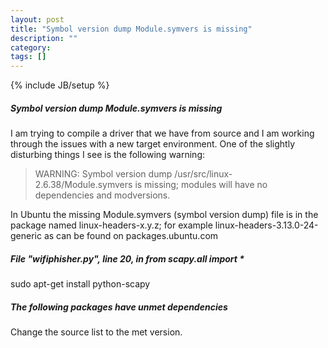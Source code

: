```yaml
---
layout: post
title: "Symbol version dump Module.symvers is missing"
description: ""
category: 
tags: []
---
```

{% include JB/setup %}

##### Symbol version dump Module.symvers is missing
I am trying to compile a driver that we have from source and I am working through the issues with a new target environment. One of the slightly disturbing things I see is the following warning:

>WARNING: Symbol version dump /usr/src/linux-2.6.38/Module.symvers is missing; modules will have no dependencies and modversions.

In Ubuntu the missing Module.symvers (symbol version dump) file is in the package named linux-headers-x.y.z; for example linux-headers-3.13.0-24-generic as can be found on packages.ubuntu.com 

##### File "wifiphisher.py", line 20, in <module> from scapy.all import *
sudo apt-get install python-scapy

##### The following packages have unmet dependencies
Change the source list to the met version.
